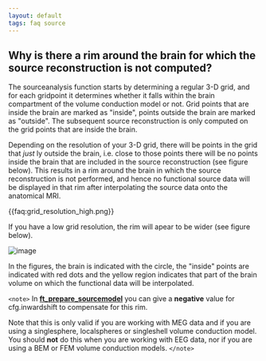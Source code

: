 ```yaml
---
layout: default
tags: faq source
---
```



##  Why is there a rim around the brain for which the source reconstruction is not computed? 

The sourceanalysis function starts by determining a regular 3-D grid, and for each gridpoint it determines whether it falls within the brain compartment of the volume conduction model or not. Grid points that are inside the brain are marked as "inside", points outside the brain are marked as "outside". The subsequent source reconstruction is only computed on the grid points that are inside the brain.

Depending on the resolution of your 3-D grid, there will be points in the grid that *just* ly outside the brain, i.e. close to those points there will be no points inside the brain that are included in the source reconstruction (see figure below). This results in a rim around the brain in which the source reconstruction is not performed, and hence no functional source data will be displayed in that rim after interpolating the source data onto the anatomical MRI.

{{faq:grid_resolution_high.png}}

If you have a low grid resolution, the rim will apear to be wider (see figure below). 

![image](/media/faq/grid_resolution_low.png)

In the figures, the brain is indicated with the circle, the "inside" points are indicated with red dots and the yellow region indicates that part of the brain volume on which the functional data will be interpolated.

`<note>`
In **[ft_prepare_sourcemodel](/reference/ft_prepare_sourcemodel)** you can give a **negative** value for cfg.inwardshift to compensate for this rim. 

Note that this is only valid if you are working with MEG data and if you are using a singlesphere, localspheres or singleshell volume conduction model. You should **not** do this when you are working with EEG data, nor if you are using a BEM or FEM volume conduction models.
`</note>`

